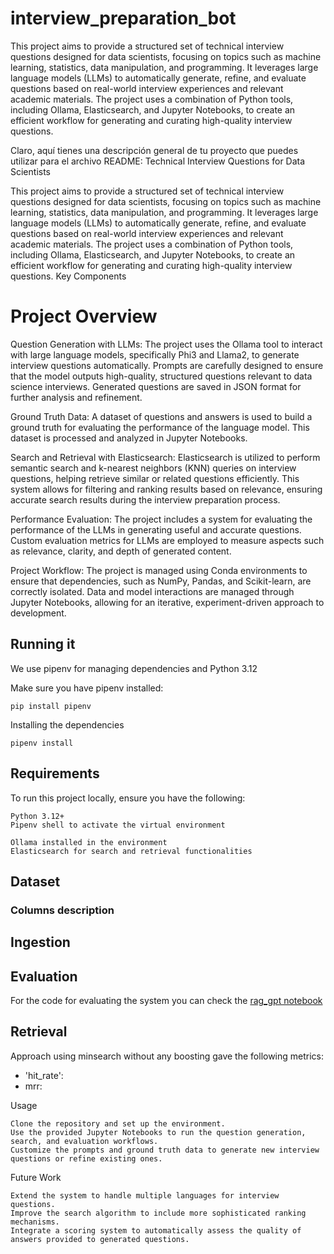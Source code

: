 # interview_preparation_bot

This project aims to provide a structured set of technical interview questions designed for data scientists, focusing on topics such as machine learning, statistics, data manipulation, and programming. It leverages large language models (LLMs) to automatically generate, refine, and evaluate questions based on real-world interview experiences and relevant academic materials. The project uses a combination of Python tools, including Ollama, Elasticsearch, and Jupyter Notebooks, to create an efficient workflow for generating and curating high-quality interview questions.

Claro, aquí tienes una descripción general de tu proyecto que puedes utilizar para el archivo README:
Technical Interview Questions for Data Scientists

This project aims to provide a structured set of technical interview questions designed for data scientists, focusing on topics such as machine learning, statistics, data manipulation, and programming. It leverages large language models (LLMs) to automatically generate, refine, and evaluate questions based on real-world interview experiences and relevant academic materials. The project uses a combination of Python tools, including Ollama, Elasticsearch, and Jupyter Notebooks, to create an efficient workflow for generating and curating high-quality interview questions.
Key Components


# Project Overview


Question Generation with LLMs:
    The project uses the Ollama tool to interact with large language models, specifically Phi3 and Llama2, to generate interview questions automatically.
    Prompts are carefully designed to ensure that the model outputs high-quality, structured questions relevant to data science interviews.
    Generated questions are saved in JSON format for further analysis and refinement.

Ground Truth Data:
    A dataset of questions and answers is used to build a ground truth for evaluating the performance of the language model. This dataset is processed and analyzed in Jupyter Notebooks.

Search and Retrieval with Elasticsearch:
    Elasticsearch is utilized to perform semantic search and k-nearest neighbors (KNN) queries on interview questions, helping retrieve similar or related questions efficiently.
    This system allows for filtering and ranking results based on relevance, ensuring accurate search results during the interview preparation process.

Performance Evaluation:
    The project includes a system for evaluating the performance of the LLMs in generating useful and accurate questions. Custom evaluation metrics for LLMs are employed to measure aspects such as relevance, clarity, and depth of generated content.

Project Workflow:
    The project is managed using Conda environments to ensure that dependencies, such as NumPy, Pandas, and Scikit-learn, are correctly isolated.
    Data and model interactions are managed through Jupyter Notebooks, allowing for an iterative, experiment-driven approach to development.


## Running it

We use pipenv for managing dependencies and Python 3.12

Make sure you have pipenv installed:

```
pip install pipenv
```

Installing the dependencies

```
pipenv install 
```


## Requirements

To run this project locally, ensure you have the following:

    Python 3.12+
    Pipenv shell to activate the virtual environment

    Ollama installed in the environment
    Elasticsearch for search and retrieval functionalities


## Dataset

### Columns description


## Ingestion


## Evaluation

For the code for evaluating the system you can check the [rag_gpt notebook](notebooks/rag_gpt2.ipynb)


## Retrieval 

Approach using minsearch without any boosting gave the following metrics:

* 'hit_rate':
* mrr:

Usage

    Clone the repository and set up the environment.
    Use the provided Jupyter Notebooks to run the question generation, search, and evaluation workflows.
    Customize the prompts and ground truth data to generate new interview questions or refine existing ones.

Future Work

    Extend the system to handle multiple languages for interview questions.
    Improve the search algorithm to include more sophisticated ranking mechanisms.
    Integrate a scoring system to automatically assess the quality of answers provided to generated questions.

